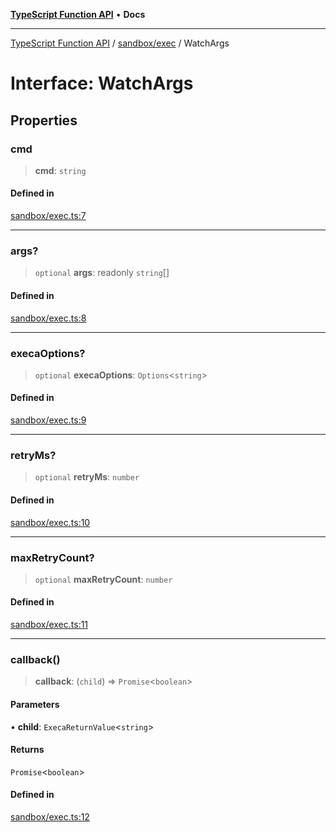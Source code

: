 [**TypeScript Function API**](../../../README.md) • **Docs**

***

[TypeScript Function API](../../../README.md) / [sandbox/exec](../README.md) / WatchArgs

# Interface: WatchArgs

## Properties

### cmd

> **cmd**: `string`

#### Defined in

[sandbox/exec.ts:7](https://github.com/systeminit/si/blob/main/bin/lang-js/src/sandbox/exec.ts#L7)

***

### args?

> `optional` **args**: readonly `string`[]

#### Defined in

[sandbox/exec.ts:8](https://github.com/systeminit/si/blob/main/bin/lang-js/src/sandbox/exec.ts#L8)

***

### execaOptions?

> `optional` **execaOptions**: `Options`\<`string`\>

#### Defined in

[sandbox/exec.ts:9](https://github.com/systeminit/si/blob/main/bin/lang-js/src/sandbox/exec.ts#L9)

***

### retryMs?

> `optional` **retryMs**: `number`

#### Defined in

[sandbox/exec.ts:10](https://github.com/systeminit/si/blob/main/bin/lang-js/src/sandbox/exec.ts#L10)

***

### maxRetryCount?

> `optional` **maxRetryCount**: `number`

#### Defined in

[sandbox/exec.ts:11](https://github.com/systeminit/si/blob/main/bin/lang-js/src/sandbox/exec.ts#L11)

***

### callback()

> **callback**: (`child`) => `Promise`\<`boolean`\>

#### Parameters

• **child**: `ExecaReturnValue`\<`string`\>

#### Returns

`Promise`\<`boolean`\>

#### Defined in

[sandbox/exec.ts:12](https://github.com/systeminit/si/blob/main/bin/lang-js/src/sandbox/exec.ts#L12)
